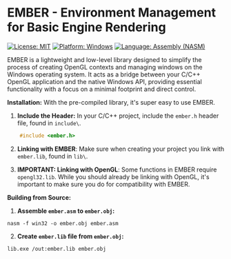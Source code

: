 # EMBER - Environment Management for Basic Engine Rendering

[![License: MIT](https://img.shields.io/badge/License-MIT-yellow.svg)](https://opensource.org/licenses/MIT)
[![Platform: Windows](https://img.shields.io/badge/Platform-Windows-blue.svg)](https://www.microsoft.com/en-us/windows)
[![Language: Assembly (NASM)](https://img.shields.io/badge/Language-Assembly%20(NASM)%2C%20C%2F%2BC%2B%2B-brightgreen.svg)](https://www.nasm.us/)

EMBER is a lightweight and low-level library designed to simplify the process of creating OpenGL contexts and managing windows on the Windows operating system. It acts as a bridge between your C/C++ OpenGL application and the native Windows API, providing essential functionality with a focus on a minimal footprint and direct control.

**Installation:**
With the pre-compiled library, it's super easy to use EMBER.

1. **Include the Header:** In your C/C++ project, include the `ember.h` header file, found in `include\`.

```c
    #include <ember.h>
```

2. **Linking with EMBER**: Make sure when creating your project you link with `ember.lib`, found in `lib\`.

3. **IMPORTANT: Linking with OpenGL**: Some functions in EMBER require `opengl32.lib`. While you should already be linking with OpenGL, it's important to make sure you do for compatibility with EMBER.

**Building from Source:**

1. **Assemble `ember.asm` to `ember.obj`:** 
```batch
nasm -f win32 -o ember.obj ember.asm
```
2. **Create `ember.lib` file from `ember.obj`:**
```batch
lib.exe /out:ember.lib ember.obj
```
